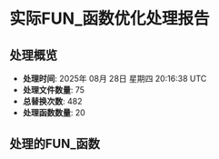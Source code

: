 # 实际FUN_函数优化处理报告

## 处理概览
- **处理时间**: 2025年 08月 28日 星期四 20:16:38 UTC
- **处理文件数量**: 75
- **总替换次数**: 482
- **处理函数数量**: 20

## 处理的FUN_函数
